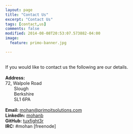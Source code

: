 ```yaml
---
layout: page
title: "Contact Us"
excerpt: "Contact Us"
tags: [contact,us]
comments: false
modified: 2014-08-08T20:53:07.573882-04:00
image:
  feature: primo-banner.jpg

---
```


<br>If you would like to contact us the following are our details.<br />
&nbsp;<br>
**Address:**<br>
72, Walpole Road <br>
&nbsp;&nbsp;&nbsp;&nbsp;&nbsp;&nbsp;&nbsp;Slough <br>
&nbsp;&nbsp;&nbsp;&nbsp;&nbsp;&nbsp;&nbsp;Berkshire <br>
&nbsp;&nbsp;&nbsp;&nbsp;&nbsp;&nbsp;&nbsp;SL1 6PA <br>
&nbsp;<br>
**Email:**  mohan@primoitsolutions.com<br>
**LinkedIn:** [mohanb](http://linkedin.com/in/mohanb)<br>
**GitHub:** [tuxfight3r](http://github.com/tuxfight3r)<br>
**IRC:** #mohan [freenode]<br>



